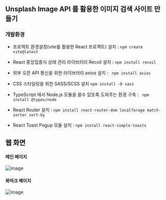 ## Unsplash Image API 를 활용한 이미지 검색 사이트 만들기

### 개발환경

* 프로젝트 환경설정(vite를 활용한 React 프로젝트) 설치 : `npm create vite@latest` <br />

*  React 중앙집중식 상태 관리 라이브러리 Recoil 설치 : `npm install recoil` <br />

*  외부 오픈 API 통신을 위한 라이브러리 axios 설치 : ` npm install axios` <br />

*  CSS 스타일링을 위한 SASS/SCSS 설치 `npm install -D sass` <br />

*  TypeScript 에서 Node.js 모듈을 쓸수 있또록 도와주는 환경 구축 : ` npm install @types/node` <br />

*  React Router 설치 : `npm install react-router-dom localforage match-sorter sort-by` <br />

*  React Toast Pogup 모듈 설치 : `npm install react-simple-toasts` <br />


## 웹 화면

#### 메인 페이지
![image](https://github.com/dongridongil/reactalbum/assets/108976641/a2f3a5bd-23e6-46ea-bc57-fb1db985bd5c)


#### 북마크 페이지
![image](https://github.com/dongridongil/reactalbum/assets/108976641/56ea5b21-e28f-4243-9bb1-29f00d370986)
